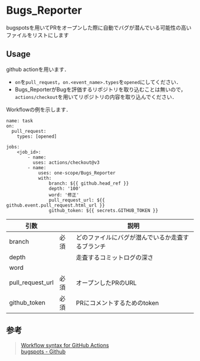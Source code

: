 # Bugs_Reporter
bugspotsを用いてPRをオープンした際に自動でバグが潜んでいる可能性の高いファイルをリストにします
## Usage
github actionを用います．

- `on`を`pull_request`，`on.<event_name>.types`を`opened`にしてください．
- Bugs_ReporterがBugを評価するリポジトリを取り込むことは無いので，`actions/checkout`を用いてリポジトリの内容を取り込んでください．

Workflowの例を示します．
```
name: task
on:
  pull_request:
    types: [opened]

jobs:
    <job_id>:
        - name:
          uses: actions/checkout@v3
        - name:
            uses: one-scope/Bugs_Reporter
            with:
                branch: ${{ github.head_ref }}
                depth: '100'
                word: '修正'
                pull_request_url: ${{ github.event.pull_request.html_url }}
                github_token: ${{ secrets.GITHUB_TOKEN }}
```

引数||説明|
----|----|----
branch|必須|どのファイルにバグが潜んでいるか走査するブランチ
depth||走査するコミットログの深さ
word||
pull_request_url|必須|オープンしたPRのURL
github_token|必須|PRにコメントするためのtoken

## 参考
> [Workflow syntax for GitHub Actions](https://docs.github.com/en/actions/using-workflows/workflow-syntax-for-github-actions) \
> [bugspots - Github](https://github.com/igrigorik/bugspots)